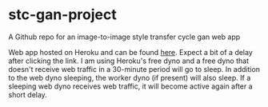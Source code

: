 # stc-gan-project
A Github repo for an image-to-image style transfer cycle gan web app

Web app hosted on Heroku and can be found [here](https://style-transfer-cycle-gan.herokuapp.com/). Expect a bit of a delay after clicking the link. I am using Heroku's free dyno and a free dyno that doesn't receive web traffic in a 30-minute period will go to sleep. In addition to the web dyno sleeping, the worker dyno (if present) will also sleep. If a sleeping web dyno receives web traffic, it will become active again after a short delay. 
